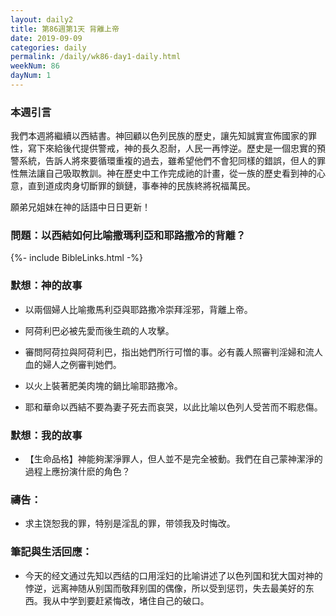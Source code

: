 ```yaml
---
layout: daily2
title: 第86週第1天 背離上帝
date: 2019-09-09
categories: daily
permalink: /daily/wk86-day1-daily.html
weekNum: 86
dayNum: 1
---
```

### 本週引言

我們本週將繼續以西結書。神回顧以色列民族的歷史，讓先知誠實宣佈國家的罪性，寫下來給後代提供警戒，神的長久忍耐，人民一再悖逆。歷史是一個忠實的預警系統，告訴人將來要循環重複的過去，雖希望他們不會犯同樣的錯誤，但人的罪性無法讓自己吸取教訓。神在歷史中工作完成祂的計畫，從一族的歷史看到神的心意，直到道成肉身切斷罪的鎖鏈，事奉神的民族終將祝福萬民。

願弟兄姐妹在神的話語中日日更新！

### 問題：以西結如何比喻撒瑪利亞和耶路撒冷的背離？

{%- include BibleLinks.html -%}

### 默想：神的故事
+ 以兩個婦人比喻撒馬利亞與耶路撒冷崇拜淫邪，背離上帝。

+ 阿荷利巴必被先愛而後生疏的人攻擊。

+ 審問阿荷拉與阿荷利巴，指出她們所行可憎的事。必有義人照審判淫婦和流人血的婦人之例審判她們。

+ 以火上裝著肥美肉塊的鍋比喻耶路撒冷。

+ 耶和華命以西結不要為妻子死去而哀哭，以此比喻以色列人受苦而不暇悲傷。


### 默想：我的故事
+ 【生命品格】神能夠潔淨罪人，但人並不是完全被動。我們在自己蒙神潔淨的過程上應扮演什麽的角色？


### 禱告：

+ 求主饶恕我的罪，特别是淫乱的罪，带领我及时悔改。

### 筆記與生活回應：

+ 今天的经文通过先知以西结的口用淫妇的比喻讲述了以色列国和犹大国对神的悖逆，远离神随从别国而敬拜别国的偶像，所以受到惩罚，失去最美好的东西。我从中学到要赶紧悔改，堵住自己的破口。

